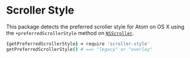 # Scroller Style

This package detects the preferred scroller style for Atom on OS X using the
`+preferredScrollerStyle` method on [`NSScroller`][ns-scroller].

```coffee
{getPreferredScrollerStyle} = require 'scroller-style'
getPreferredScrollerStyle() # ==> "legacy" or "overlay"
```

[ns-scroller]: https://developer.apple.com/library/mac/documentation/Cocoa/Reference/ApplicationKit/Classes/NSScroller_Class/Reference/Reference.html
